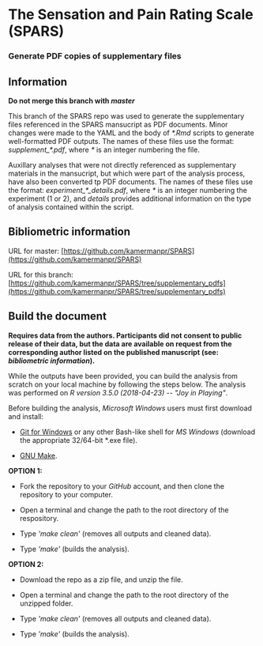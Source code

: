 # The Sensation and Pain Rating Scale (SPARS)

### Generate PDF copies of supplementary files 

## Information

**Do not merge this branch with _master_**

This branch of the SPARS repo was used to generate the supplementary files referenced in the SPARS mansucript as PDF documents. Minor changes were made to the YAML and the body of _*.Rmd_ scripts to generate well-formatted PDF outputs. The names of these files use the format: _supplement\_\*.pdf_, where _\*_ is an integer numbering the file. 

Auxillary analyses that were not directly referenced as supplementary materials in the mansucript, but which were part of the analysis process, have also been converted tp PDF documents. The names of these files use the format: _experiment\_\*\_details.pdf_, where _\*_ is an integer numbering the experiment (1 or 2), and _details_ provides additional information on the type of analysis contained within the script.

## Bibliometric information

URL for master: [https://github.com/kamermanpr/SPARS](https://github.com/kamermanpr/SPARS)

URL for this branch: [https://github.com/kamermanpr/SPARS/tree/supplementary_pdfs](https://github.com/kamermanpr/SPARS/tree/supplementary_pdfs)

## Build the document

**Requires data from the authors. Participants did not consent to public release of their data, but the data are available on request from the corresponding author listed on the published manuscript (see: _bibliometric information_).**

While the outputs have been provided, you can build the analysis from scratch on your local machine by following the steps below. The analysis was performed on _R version 3.5.0 (2018-04-23) -- "Joy in Playing"_.

Before building the analysis, _Microsoft Windows_ users must first download and install:

- [Git for Windows](https://github.com/git-for-windows/git/releases) or any other Bash-like shell for _MS Windows_ (download the appropriate 32/64-bit *.exe file).

- [GNU Make](http://gnuwin32.sourceforge.net/downlinks/make.php).

**OPTION 1:**

- Fork the repository to your _GitHub_ account, and then clone the repository to your computer.

- Open a terminal and change the path to the root directory of the respository.

- Type _'make clean'_ (removes all outputs and cleaned data).

- Type _'make'_ (builds the analysis).

**OPTION 2:**

- Download the repo as a zip file, and unzip the file.

- Open a terminal and change the path to the root directory of the unzipped folder.

- Type _'make clean'_ (removes all outputs and cleaned data).

- Type _'make'_ (builds the analysis).

